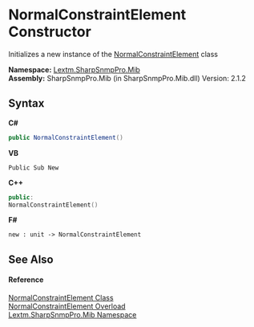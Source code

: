 # NormalConstraintElement Constructor 
 

Initializes a new instance of the <a href="T_Lextm_SharpSnmpPro_Mib_NormalConstraintElement">NormalConstraintElement</a> class

**Namespace:**&nbsp;<a href="N_Lextm_SharpSnmpPro_Mib">Lextm.SharpSnmpPro.Mib</a><br />**Assembly:**&nbsp;SharpSnmpPro.Mib (in SharpSnmpPro.Mib.dll) Version: 2.1.2

## Syntax

**C#**<br />
``` C#
public NormalConstraintElement()
```

**VB**<br />
``` VB
Public Sub New
```

**C++**<br />
``` C++
public:
NormalConstraintElement()
```

**F#**<br />
``` F#
new : unit -> NormalConstraintElement
```


## See Also


#### Reference
<a href="T_Lextm_SharpSnmpPro_Mib_NormalConstraintElement">NormalConstraintElement Class</a><br /><a href="Overload_Lextm_SharpSnmpPro_Mib_NormalConstraintElement__ctor">NormalConstraintElement Overload</a><br /><a href="N_Lextm_SharpSnmpPro_Mib">Lextm.SharpSnmpPro.Mib Namespace</a><br />